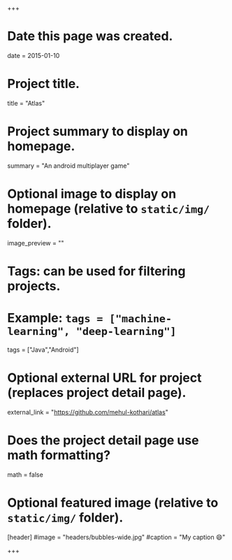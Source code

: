 +++
# Date this page was created.
date = 2015-01-10

# Project title.
title = "Atlas"

# Project summary to display on homepage.
summary = "An android multiplayer game"

# Optional image to display on homepage (relative to `static/img/` folder).
image_preview = ""

# Tags: can be used for filtering projects.
# Example: `tags = ["machine-learning", "deep-learning"]`
tags = ["Java","Android"]

# Optional external URL for project (replaces project detail page).
external_link = "https://github.com/mehul-kothari/atlas"

# Does the project detail page use math formatting?
math = false

# Optional featured image (relative to `static/img/` folder).
[header]
#image = "headers/bubbles-wide.jpg"
#caption = "My caption :smile:"

+++
